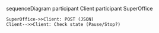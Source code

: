 sequenceDiagram
    participant Client
    participant SuperOffice

    SuperOffice->>Client: POST (JSON)
    Client-->>Client: Check state (Pause/Stop?)